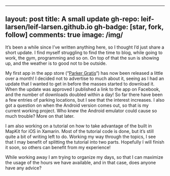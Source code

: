 
---
layout: post
title: A small update
gh-repo: leif-larsen/leif-larsen.github.io
gh-badge: [star, fork, follow]
comments: true
image: /img/
---
    
    
It’s been a while since I’ve written anything here, so I thought I’d just share a short update. I find myself struggling to find the time to blog, while going to work, the gym, programming and so on. On top of that the sun is showing up, and the weather is to good not to be outside.

My first app in the app store (“[Parker Gratis](http://leiflarsen.org/2015/released-my-first-ios-app "Released my first iOS app")“) has now been released a little over a month! I decided not to advertise to much about it, seeing as I had an update that I wanted to get in before the masses started to download it. When the update was approved I published a link to the app on Facebook, and the number of downloads doubled within a day! So far there have been a few entries of parking locations, but I see that the interest increases. I also got a question on when the Android version comes out, so that is my current working project. Who knew the Android emulator could cause so much trouble? More on that later.

I am also working on a tutorial on how to take advantage of the built in MapKit for iOS in Xamarin. Most of the tutorial code is done, but it’s still quite a bit of writing left to do. Working my way through the topics, I see that I may benefit of splitting the tutorial into two parts. Hopefully I will finish it soon, so others can benefit from my experience!

While working away I am trying to organize my days, so that I can maximize the usage of the hours we have available, and in that case, does anyone have any advice?


